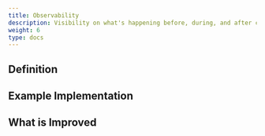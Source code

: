 ```yaml
---
title: Observability
description: Visibility on what's happening before, during, and after changes are applied
weight: 6
type: docs
---
```


## Definition


## Example Implementation


## What is Improved